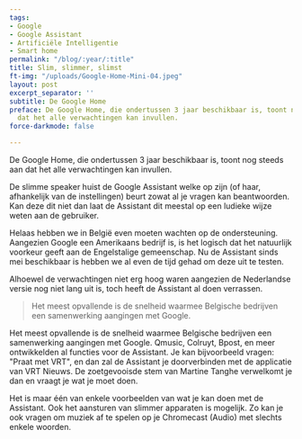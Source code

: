 ```yaml
---
tags:
- Google
- Google Assistant
- Artificiële Intelligentie
- Smart home
permalink: "/blog/:year/:title"
title: Slim, slimmer, slimst
ft-img: "/uploads/Google-Home-Mini-04.jpeg"
layout: post
excerpt_separator: ''
subtitle: De Google Home
preface: De Google Home, die ondertussen 3 jaar beschikbaar is, toont nog steeds aan
  dat het alle verwachtingen kan invullen.
force-darkmode: false

---
```

De Google Home, die ondertussen 3 jaar beschikbaar is, toont nog steeds aan dat het alle verwachtingen kan invullen.

De slimme speaker huist de Google Assistant welke op zijn (of haar, afhankelijk van de instellingen) beurt zowat al je vragen kan beantwoorden. Kan deze dit niet dan laat de Assistant dit meestal op een ludieke wijze weten aan de gebruiker.

Helaas hebben we in België even moeten wachten op de ondersteuning. Aangezien Google een Amerikaans bedrijf is, is het logisch dat het natuurlijk voorkeur geeft aan de Engelstalige gemeenschap. Nu de Assistant sinds mei beschikbaar is hebben we al even de tijd gehad om deze uit te testen.

Alhoewel de verwachtingen niet erg hoog waren aangezien de Nederlandse versie nog niet lang uit is, toch heeft de Assistant al doen verrassen.

> Het meest opvallende is de snelheid waarmee Belgische bedrijven een samenwerking aangingen met Google.

Het meest opvallende is de snelheid waarmee Belgische bedrijven een samenwerking aangingen met Google. Qmusic, Colruyt, Bpost, en meer ontwikkelden al functies voor de Assistant. Je kan bijvoorbeeld vragen: "Praat met VRT", en dan zal de Assistant je doorverbinden met de applicatie van VRT Nieuws. De zoetgevooisde stem van Martine Tanghe verwelkomt je dan en vraagt je wat je moet doen.

Het is maar één van enkele voorbeelden van wat je kan doen met de Assistant. Ook het aansturen van slimmer apparaten is mogelijk. Zo kan je ook vragen om muziek af te spelen op je Chromecast (Audio) met slechts enkele woorden.